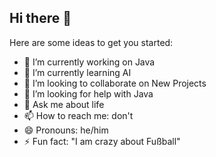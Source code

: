 ## Hi there 👋

Here are some ideas to get you started:

- 🔭 I’m currently working on Java
- 🌱 I’m currently learning AI
- 👯 I’m looking to collaborate on New Projects
- 🤔 I’m looking for help with Java
- 💬 Ask me about life
- 📫 How to reach me: don't
- 😄 Pronouns: he/him
- ⚡ Fun fact: "I am crazy about Fußball"
